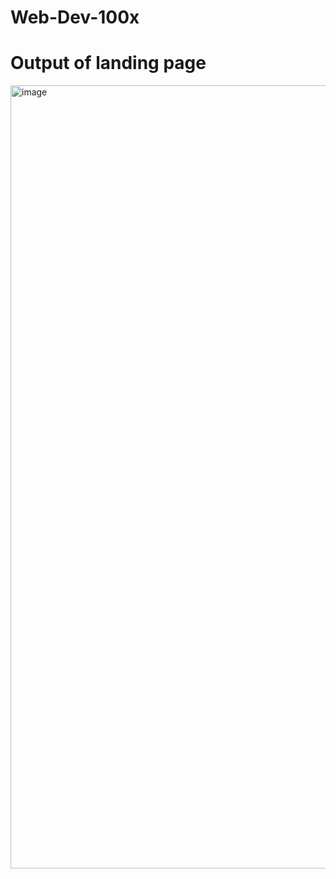 # Web-Dev-100x

# Output of landing page
<img width="1253" alt="image" src="https://github.com/user-attachments/assets/97bcd961-5b55-480b-bfbe-40d0c802289d">
